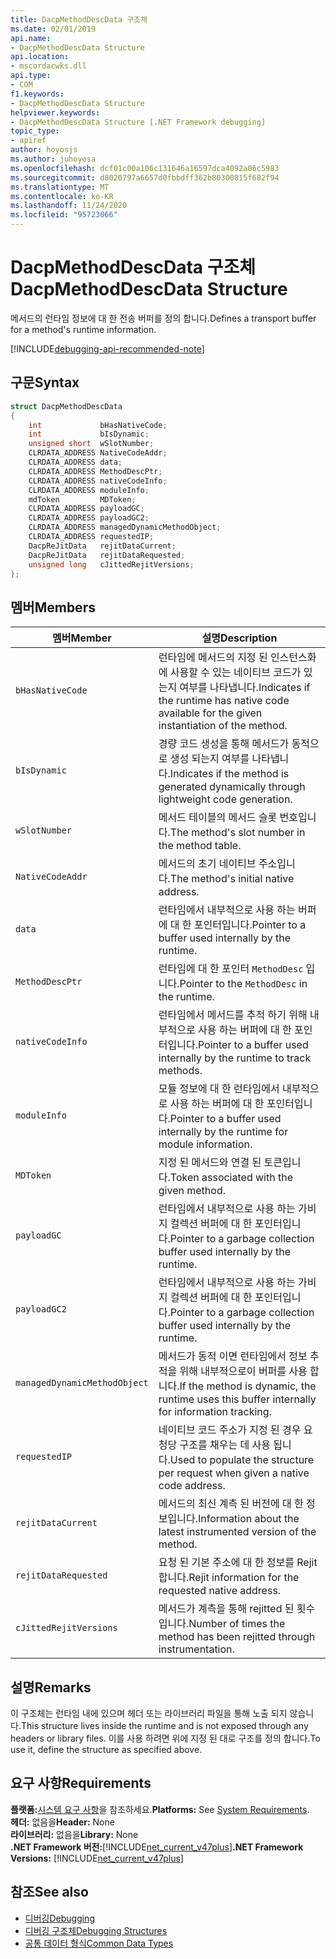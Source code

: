 ```yaml
---
title: DacpMethodDescData 구조체
ms.date: 02/01/2019
api.name:
- DacpMethodDescData Structure
api.location:
- mscordacwks.dll
api.type:
- COM
f1.keywords:
- DacpMethodDescData Structure
helpviewer.keywords:
- DacpMethodDescData Structure [.NET Framework debugging]
topic_type:
- apiref
author: hoyosjs
ms.author: juhoyosa
ms.openlocfilehash: dcf01c00a106c131646a16597dca4092a06c5983
ms.sourcegitcommit: d8020797a6657d0fbbdff362b80300815f682f94
ms.translationtype: MT
ms.contentlocale: ko-KR
ms.lasthandoff: 11/24/2020
ms.locfileid: "95723066"
---
```

# <a name="dacpmethoddescdata-structure"></a><span data-ttu-id="9483b-102">DacpMethodDescData 구조체</span><span class="sxs-lookup"><span data-stu-id="9483b-102">DacpMethodDescData Structure</span></span>

<span data-ttu-id="9483b-103">메서드의 런타임 정보에 대 한 전송 버퍼를 정의 합니다.</span><span class="sxs-lookup"><span data-stu-id="9483b-103">Defines a transport buffer for a method's runtime information.</span></span>

[!INCLUDE[debugging-api-recommended-note](../../../../includes/debugging-api-recommended-note.md)]

## <a name="syntax"></a><span data-ttu-id="9483b-104">구문</span><span class="sxs-lookup"><span data-stu-id="9483b-104">Syntax</span></span>

```cpp
struct DacpMethodDescData
{
    int             bHasNativeCode;
    int             bIsDynamic;
    unsigned short  wSlotNumber;
    CLRDATA_ADDRESS NativeCodeAddr;
    CLRDATA_ADDRESS data;
    CLRDATA_ADDRESS MethodDescPtr;
    CLRDATA_ADDRESS nativeCodeInfo;
    CLRDATA_ADDRESS moduleInfo;
    mdToken         MDToken;
    CLRDATA_ADDRESS payloadGC;
    CLRDATA_ADDRESS payloadGC2;
    CLRDATA_ADDRESS managedDynamicMethodObject;
    CLRDATA_ADDRESS requestedIP;
    DacpReJitData   rejitDataCurrent;
    DacpReJitData   rejitDataRequested;
    unsigned long   cJittedRejitVersions;
};
```

## <a name="members"></a><span data-ttu-id="9483b-105">멤버</span><span class="sxs-lookup"><span data-stu-id="9483b-105">Members</span></span>

| <span data-ttu-id="9483b-106">멤버</span><span class="sxs-lookup"><span data-stu-id="9483b-106">Member</span></span>                       | <span data-ttu-id="9483b-107">설명</span><span class="sxs-lookup"><span data-stu-id="9483b-107">Description</span></span>                                                                                     |
| ---------------------------- | ----------------------------------------------------------------------------------------------- |
| `bHasNativeCode`             | <span data-ttu-id="9483b-108">런타임에 메서드의 지정 된 인스턴스화에 사용할 수 있는 네이티브 코드가 있는지 여부를 나타냅니다.</span><span class="sxs-lookup"><span data-stu-id="9483b-108">Indicates if the runtime has native code available for the given instantiation of the method.</span></span> |
| `bIsDynamic`                 | <span data-ttu-id="9483b-109">경량 코드 생성을 통해 메서드가 동적으로 생성 되는지 여부를 나타냅니다.</span><span class="sxs-lookup"><span data-stu-id="9483b-109">Indicates if the method is generated dynamically through lightweight code generation.</span></span>           |
| `wSlotNumber`                | <span data-ttu-id="9483b-110">메서드 테이블의 메서드 슬롯 번호입니다.</span><span class="sxs-lookup"><span data-stu-id="9483b-110">The method's slot number in the method table.</span></span>                                                   |
| `NativeCodeAddr`             | <span data-ttu-id="9483b-111">메서드의 초기 네이티브 주소입니다.</span><span class="sxs-lookup"><span data-stu-id="9483b-111">The method's initial native address.</span></span>                                                            |
| `data`                       | <span data-ttu-id="9483b-112">런타임에서 내부적으로 사용 하는 버퍼에 대 한 포인터입니다.</span><span class="sxs-lookup"><span data-stu-id="9483b-112">Pointer to a buffer used internally by the runtime.</span></span>                                             |
| `MethodDescPtr`              | <span data-ttu-id="9483b-113">런타임에 대 한 포인터 `MethodDesc` 입니다.</span><span class="sxs-lookup"><span data-stu-id="9483b-113">Pointer to the `MethodDesc` in the runtime.</span></span>                                                     |
| `nativeCodeInfo`             | <span data-ttu-id="9483b-114">런타임에서 메서드를 추적 하기 위해 내부적으로 사용 하는 버퍼에 대 한 포인터입니다.</span><span class="sxs-lookup"><span data-stu-id="9483b-114">Pointer to a buffer used internally by the runtime to track methods.</span></span>                            |
| `moduleInfo`                 | <span data-ttu-id="9483b-115">모듈 정보에 대 한 런타임에서 내부적으로 사용 하는 버퍼에 대 한 포인터입니다.</span><span class="sxs-lookup"><span data-stu-id="9483b-115">Pointer to a buffer used internally by the runtime for module information.</span></span>                      |
| `MDToken`                    | <span data-ttu-id="9483b-116">지정 된 메서드와 연결 된 토큰입니다.</span><span class="sxs-lookup"><span data-stu-id="9483b-116">Token associated with the given method.</span></span>                                                         |
| `payloadGC`                  | <span data-ttu-id="9483b-117">런타임에서 내부적으로 사용 하는 가비지 컬렉션 버퍼에 대 한 포인터입니다.</span><span class="sxs-lookup"><span data-stu-id="9483b-117">Pointer to a garbage collection buffer used internally by the runtime.</span></span>                          |
| `payloadGC2`                 | <span data-ttu-id="9483b-118">런타임에서 내부적으로 사용 하는 가비지 컬렉션 버퍼에 대 한 포인터입니다.</span><span class="sxs-lookup"><span data-stu-id="9483b-118">Pointer to a garbage collection buffer used internally by the runtime.</span></span>                          |
| `managedDynamicMethodObject` | <span data-ttu-id="9483b-119">메서드가 동적 이면 런타임에서 정보 추적을 위해 내부적으로이 버퍼를 사용 합니다.</span><span class="sxs-lookup"><span data-stu-id="9483b-119">If the method is dynamic, the runtime uses this buffer internally for information tracking.</span></span>     |
| `requestedIP`                | <span data-ttu-id="9483b-120">네이티브 코드 주소가 지정 된 경우 요청당 구조를 채우는 데 사용 됩니다.</span><span class="sxs-lookup"><span data-stu-id="9483b-120">Used to populate the structure per request when given a native code address.</span></span>                    |
| `rejitDataCurrent`           | <span data-ttu-id="9483b-121">메서드의 최신 계측 된 버전에 대 한 정보입니다.</span><span class="sxs-lookup"><span data-stu-id="9483b-121">Information about the latest instrumented version of the method.</span></span>                                   |
| `rejitDataRequested`         | <span data-ttu-id="9483b-122">요청 된 기본 주소에 대 한 정보를 Rejit 합니다.</span><span class="sxs-lookup"><span data-stu-id="9483b-122">Rejit information for the requested native address.</span></span>                                             |
| `cJittedRejitVersions`       | <span data-ttu-id="9483b-123">메서드가 계측을 통해 rejitted 된 횟수입니다.</span><span class="sxs-lookup"><span data-stu-id="9483b-123">Number of times the method has been rejitted through instrumentation.</span></span>                           |

## <a name="remarks"></a><span data-ttu-id="9483b-124">설명</span><span class="sxs-lookup"><span data-stu-id="9483b-124">Remarks</span></span>

<span data-ttu-id="9483b-125">이 구조체는 런타임 내에 있으며 헤더 또는 라이브러리 파일을 통해 노출 되지 않습니다.</span><span class="sxs-lookup"><span data-stu-id="9483b-125">This structure lives inside the runtime and is not exposed through any headers or library files.</span></span> <span data-ttu-id="9483b-126">이를 사용 하려면 위에 지정 된 대로 구조를 정의 합니다.</span><span class="sxs-lookup"><span data-stu-id="9483b-126">To use it, define the structure as specified above.</span></span>

## <a name="requirements"></a><span data-ttu-id="9483b-127">요구 사항</span><span class="sxs-lookup"><span data-stu-id="9483b-127">Requirements</span></span>

<span data-ttu-id="9483b-128">**플랫폼:**[시스템 요구 사항](../../get-started/system-requirements.md)을 참조하세요.</span><span class="sxs-lookup"><span data-stu-id="9483b-128">**Platforms:** See [System Requirements](../../get-started/system-requirements.md).</span></span>  
<span data-ttu-id="9483b-129">**헤더:** 없음을</span><span class="sxs-lookup"><span data-stu-id="9483b-129">**Header:** None</span></span>  
<span data-ttu-id="9483b-130">**라이브러리:** 없음을</span><span class="sxs-lookup"><span data-stu-id="9483b-130">**Library:** None</span></span>  
<span data-ttu-id="9483b-131">**.NET Framework 버전:**[!INCLUDE[net_current_v47plus](../../../../includes/net-current-v47plus.md)]</span><span class="sxs-lookup"><span data-stu-id="9483b-131">**.NET Framework Versions:** [!INCLUDE[net_current_v47plus](../../../../includes/net-current-v47plus.md)]</span></span>  

## <a name="see-also"></a><span data-ttu-id="9483b-132">참조</span><span class="sxs-lookup"><span data-stu-id="9483b-132">See also</span></span>

- [<span data-ttu-id="9483b-133">디버깅</span><span class="sxs-lookup"><span data-stu-id="9483b-133">Debugging</span></span>](index.md)
- [<span data-ttu-id="9483b-134">디버깅 구조체</span><span class="sxs-lookup"><span data-stu-id="9483b-134">Debugging Structures</span></span>](debugging-structures.md)
- [<span data-ttu-id="9483b-135">공통 데이터 형식</span><span class="sxs-lookup"><span data-stu-id="9483b-135">Common Data Types</span></span>](../common-data-types-unmanaged-api-reference.md)
